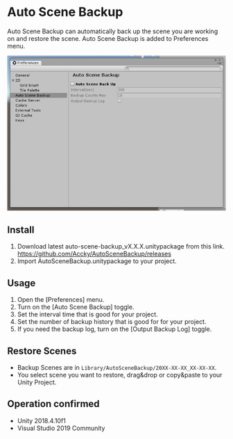 # Auto Scene Backup

Auto Scene Backup can automatically back up the scene you are working on and restore the scene. Auto Scene Backup is added to Preferences menu.

![cap1.png](doc/img/cap1.png)

## Install
1. Download latest auto-scene-backup_vX.X.X.unitypackage from this link.
https://github.com/Accky/AutoSceneBackup/releases
2. Import AutoSceneBackup.unitypackage to your project.

## Usage
1. Open the [Preferences] menu.
2. Turn on the [Auto Scene Backup] toggle.
3. Set the interval time that is good for your project.
4. Set the number of backup history that is good for for your project.
5. If you need the backup log, turn on the [Output Backup Log] toggle.

## Restore Scenes
- Backup Scenes are in `Library/AutoSceneBackup/20XX-XX-XX_XX-XX-XX`.
- You select scene you want to restore, drag&drop or copy&paste to your Unity Project.

## Operation confirmed
- Unity 2018.4.10f1
- Visual Studio 2019 Community
